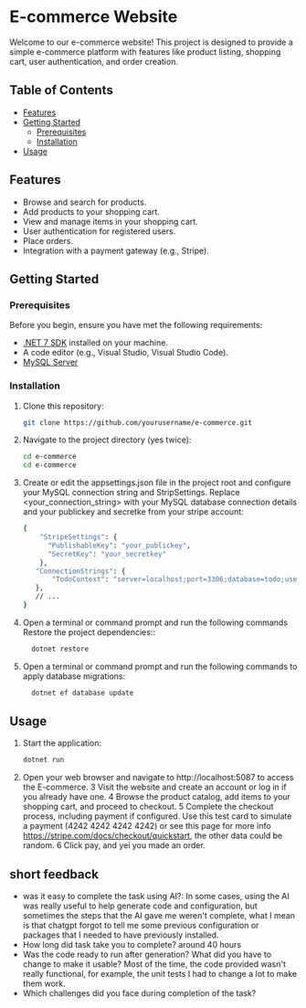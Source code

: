 # E-commerce Website

Welcome to our e-commerce website! This project is designed to provide a simple e-commerce platform with features like product listing, shopping cart, user authentication, and order creation.

## Table of Contents

- [Features](#features)
- [Getting Started](#getting-started)
  - [Prerequisites](#prerequisites)
  - [Installation](#installation)
- [Usage](#usage)

## Features

- Browse and search for products.
- Add products to your shopping cart.
- View and manage items in your shopping cart.
- User authentication for registered users.
- Place orders.
- Integration with a payment gateway (e.g., Stripe).

## Getting Started

### Prerequisites

Before you begin, ensure you have met the following requirements:

- [.NET 7 SDK](https://dotnet.microsoft.com/download/dotnet/7.0) installed on your machine.
- A code editor (e.g., Visual Studio, Visual Studio Code).
- [MySQL Server](https://dev.mysql.com/downloads/mysql/)

### Installation

1. Clone this repository:

   ```bash
   git clone https://github.com/yourusername/e-commerce.git
   
2. Navigate to the project directory (yes twice):
   
   ```bash
   cd e-commerce
   cd e-commerce

3. Create or edit the appsettings.json file in the project root and configure your MySQL connection string and StripSettings. Replace <your_connection_string> with your MySQL database connection details and your publickey and secretke from your stripe account:
    ```bash
    {
        "StripeSettings": {
          "PublishableKey": "your_publickey",
          "SecretKey": "your_secretkey"
        },
       "ConnectionStrings": {
           "TodoContext": "server=localhost;port=3306;database=todo;user=root;password=<your_password>"
       },
       // ...
   }

4. Open a terminal or command prompt and run the following commands Restore the project dependencies::
   ```bash
     dotnet restore

5. Open a terminal or command prompt and run the following commands to apply database migrations:
   ```bash
     dotnet ef database update

## Usage
1. Start the application:
   ```bash
   dotnet run

2. Open your web browser and navigate to http://localhost:5087 to access the E-commerce.
3 Visit the website and create an account or log in if you already have one.
4 Browse the product catalog, add items to your shopping cart, and proceed to checkout.
5 Complete the checkout process, including payment if configured. Use this test card to simulate a payment (4242 4242 4242 4242) or see this page for more info https://stripe.com/docs/checkout/quickstart, the other data could be random.
6 Click pay, and yei you made an order.

## short feedback
- was it easy to complete the task using AI?:
In some cases, using the AI was really useful to help generate code and configuration, but sometimes the steps that the AI gave me weren't complete, what I mean is that chatgpt forgot to tell me some previous configuration or packages that I needed to have previously installed.
- How long did task take you to complete?
around 40 hours
- Was the code ready to run after generation? What did you have to change to make it usable?
Most of the time, the code provided wasn't really functional, for example, the unit tests I had to change a lot to make them work.
- Which challenges did you face during completion of the task?
